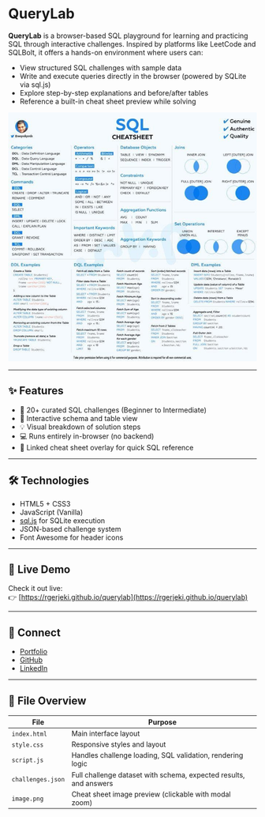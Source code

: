 # QueryLab

**QueryLab** is a browser-based SQL playground for learning and practicing SQL through interactive challenges. Inspired by platforms like LeetCode and SQLBolt, it offers a hands-on environment where users can:

- View structured SQL challenges with sample data
- Write and execute queries directly in the browser (powered by SQLite via sql.js)
- Explore step-by-step explanations and before/after tables
- Reference a built-in cheat sheet preview while solving

![SQL Cheat Sheet Preview](image.png)

---

## ✨ Features

- 🧠 20+ curated SQL challenges (Beginner to Intermediate)
- 📘 Interactive schema and table view
- 💡 Visual breakdown of solution steps
- 💻 Runs entirely in-browser (no backend)
- 🧾 Linked cheat sheet overlay for quick SQL reference

---

## 🛠 Technologies

- HTML5 + CSS3
- JavaScript (Vanilla)
- [sql.js](https://github.com/sql-js/sql.js) for SQLite execution
- JSON-based challenge system
- Font Awesome for header icons

---

## 🚀 Live Demo

Check it out live:  
👉 [https://rgerjeki.github.io/querylab](https://rgerjeki.github.io/querylab)

---

## 🔗 Connect

- [Portfolio](https://rgerjeki.github.io)
- [GitHub](https://github.com/rgerjeki)
- [LinkedIn](https://www.linkedin.com/in/rgerjeki/)

---

## 📁 File Overview

| File | Purpose |
|------|---------|
| `index.html` | Main interface layout |
| `style.css` | Responsive styles and layout |
| `script.js` | Handles challenge loading, SQL validation, rendering logic |
| `challenges.json` | Full challenge dataset with schema, expected results, and answers |
| `image.png` | Cheat sheet image preview (clickable with modal zoom) |
